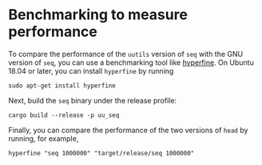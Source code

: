 # Benchmarking to measure performance

To compare the performance of the `uutils` version of `seq` with the
GNU version of `seq`, you can use a benchmarking tool like
[hyperfine][0]. On Ubuntu 18.04 or later, you can install `hyperfine` by
running

```shell
sudo apt-get install hyperfine
```

Next, build the `seq` binary under the release profile:

```shell
cargo build --release -p uu_seq
```

Finally, you can compare the performance of the two versions of `head`
by running, for example,

```shell
hyperfine "seq 1000000" "target/release/seq 1000000"
```

[0]: https://github.com/sharkdp/hyperfine

